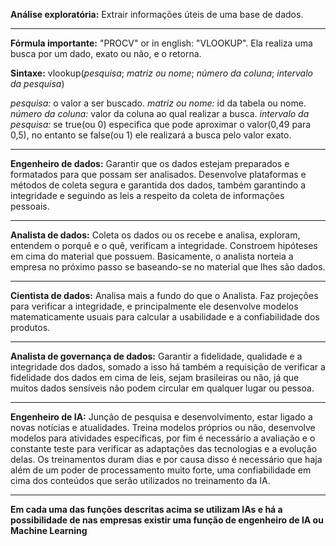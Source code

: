 **Análise exploratória:** Extrair informações úteis de uma base de dados.

_____________________________________________________________________________________
**Fórmula importante:** "PROCV" or in english: "VLOOKUP". Ela realiza uma busca por um dado, exato ou não, e o retorna.

**Sintaxe:** vlookup(*pesquisa*; *matriz ou nome*; *número da coluna*; *intervalo da pesquisa*)

*pesquisa:* o valor a ser buscado.
*matriz ou nome:* id da tabela ou nome.
*número da coluna:* valor da coluna ao qual realizar a busca.
*intervalo da pesquisa:* se true(ou 0) especifica que pode aproximar o valor(0,49 para 0,5), no entanto se false(ou 1) ele realizará a busca pelo valor exato.

_____________________________________________________________________________________
**Engenheiro de dados:** Garantir que os dados estejam preparados e formatados para que possam ser analisados. Desenvolve plataformas e métodos de coleta segura e garantida dos dados, também garantindo a integridade e seguindo as leis a respeito da coleta de informações pessoais.

_____________________________________________________________________________________
**Analista de dados:** Coleta os dados ou os recebe e analisa, exploram, entendem o porquê e o quê, verificam a integridade. Constroem hipóteses em cima do material que possuem. Basicamente, o analista norteia a empresa no próximo passo se baseando-se no material que lhes são dados.

____________________________________________________________________________________
**Cientista de dados:** Analisa mais a fundo do que o Analista. Faz projeções para verificar a integridade, e principalmente ele desenvolve modelos matematicamente usuais para calcular a usabilidade e a confiabilidade dos produtos.

___________________________________________________________________________________
**Analista de governança de dados:** Garantir a fidelidade, qualidade e a integridade dos dados, somado a isso há também a requisição de verificar a fidelidade dos dados em cima de leis, sejam brasileiras ou não, já que muitos dados sensíveis não podem circular em qualquer lugar ou pessoa.

____________________________________________________________________________________
**Engenheiro de IA:** Junção de pesquisa e desenvolvimento, estar ligado a novas notícias e atualidades. Treina modelos próprios ou não, desenvolve modelos para atividades específicas, por fim é necessário a avaliação e o constante teste para verificar as adaptações das tecnologias e a evolução delas. Os treinamentos duram dias e por causa disso é necessário que haja além de um poder de processamento muito forte, uma confiabilidade em cima dos conteúdos que serão utilizados no treinamento da IA.

____________________________________________________________________________________

**Em cada uma das funções descritas acima se utilizam IAs e há a possibilidade de nas empresas existir uma função de engenheiro de IA ou Machine Learning**
